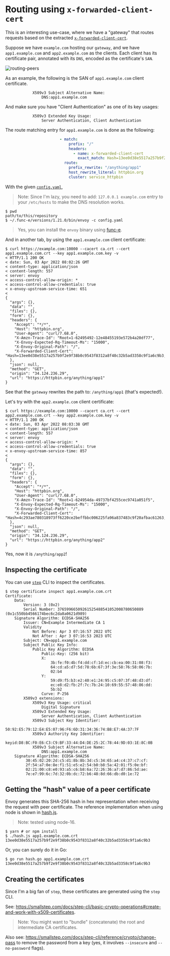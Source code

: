 # Routing using `x-forwarded-client-cert`

This is an interesting use-case, where we have a "gateway" that routes requests based on the
extracted [`x-forwarded-client-cert`](https://www.envoyproxy.io/docs/envoy/latest/configuration/http/http_conn_man/headers#x-forwarded-client-cert).

Suppose we have `example.com` hosting our `gateway`, and we have `app1.example.com` and
`app2.example.com` as the clients. Each client has its certificate pair, annotated with its `DNS`,
encoded as the certificate's `SAN`.

![routing-peers](https://user-images.githubusercontent.com/73152/161419808-888644a4-8217-46ec-9d4c-874793c6ca0a.png)

As an example, the following is the SAN of `app1.example.com` client certificate.

```
            X509v3 Subject Alternative Name:
                DNS:app1.example.com
```

And make sure you have "Client Authentication" as one of its key usages:

```
            X509v3 Extended Key Usage:
                Server Authentication, Client Authentication
```

The route matching entry for `app1.example.com` is done as the following:

```yaml
                        - match:
                            prefix: "/"
                            headers:
                              - name: x-forwarded-client-cert
                                exact_match: Hash=13ee0d38e5517a257b9f2e9f38b0c9543f8312a8f40c32b5ad3358c9f1a6c9b3;DNS=app1.example.com
                          route:
                            prefix_rewrite: "/anything/app1"
                            host_rewrite_literal: httpbin.org
                            cluster: service_httpbin
```

With the given [`config.yaml`](./config.yaml),

> Note: Since I'm lazy, you need to add: `127.0.0.1 example.com` entry to your `/etc/hosts` to make the DNS resolution works.

```console
$ pwd
path/to/this/repository
$ ~/.func-e/versions/1.21.0/bin/envoy -c config.yaml
```

> Yes, you can install the `envoy` binary using [func-e](https://func-e.io/).

And in another tab, by using the `app1.example.com` client certificate:

```console
$ curl https://example.com:10000 --cacert ca.crt --cert app1.example.com.crt --key app1.example.com.key -v
< HTTP/1.1 200 OK
< date: Sun, 03 Apr 2022 08:02:26 GMT
< content-type: application/json
< content-length: 557
< server: envoy
< access-control-allow-origin: *
< access-control-allow-credentials: true
< x-envoy-upstream-service-time: 651
<
{
  "args": {},
  "data": "",
  "files": {},
  "form": {},
  "headers": {
    "Accept": "*/*",
    "Host": "httpbin.org",
    "User-Agent": "curl/7.68.0",
    "X-Amzn-Trace-Id": "Root=1-62495492-12e48455193e572b4a20df77",
    "X-Envoy-Expected-Rq-Timeout-Ms": "15000",
    "X-Envoy-Original-Path": "/",
    "X-Forwarded-Client-Cert": "Hash=13ee0d38e5517a257b9f2e9f38b0c9543f8312a8f40c32b5ad3358c9f1a6c9b3;DNS=app1.example.com"
  },
  "json": null,
  "method": "GET",
  "origin": "34.124.236.29",
  "url": "https://httpbin.org/anything/app1"
}
```

See that the `gateway` rewrites the path to: `/anything/app1` (that's expected!).

Let's try with the `app2.example.com` client certificate:

```console
$ curl https://example.com:10000 --cacert ca.crt --cert app2.example.com.crt --key app2.example.com.key -v
< HTTP/1.1 200 OK
< date: Sun, 03 Apr 2022 08:03:38 GMT
< content-type: application/json
< content-length: 557
< server: envoy
< access-control-allow-origin: *
< access-control-allow-credentials: true
< x-envoy-upstream-service-time: 857
<
{
  "args": {},
  "data": "",
  "files": {},
  "form": {},
  "headers": {
    "Accept": "*/*",
    "Host": "httpbin.org",
    "User-Agent": "curl/7.68.0",
    "X-Amzn-Trace-Id": "Root=1-624954da-49737bf4255cec9741a051f5",
    "X-Envoy-Expected-Rq-Timeout-Ms": "15000",
    "X-Envoy-Original-Path": "/",
    "X-Forwarded-Client-Cert": "Hash=4c293ae780318973ff6220ce2beffbbc006225fa96a837483c9f20afbac61263;DNS=app2.example.com"
  },
  "json": null,
  "method": "GET",
  "origin": "34.124.236.29",
  "url": "https://httpbin.org/anything/app2"
}
```

Yes, now it is `/anything/app2`!

## Inspecting the certificate

You can use [`step`](https://smallstep.com/docs/step-cli) CLI to inspect the certificates.

```console
$ step certificate inspect app1.example.com.crt
Certificate:
    Data:
        Version: 3 (0x2)
        Serial Number: 37659966509261525488541052008780650889 (0x1c550bb4566174bec6c2da8a0621d989)
    Signature Algorithm: ECDSA-SHA256
        Issuer: CN=Example Intermediate CA 1
        Validity
            Not Before: Apr 3 07:16:57 2022 UTC
            Not After : Apr 3 07:16:53 2023 UTC
        Subject: CN=app1.example.com
        Subject Public Key Info:
            Public Key Algorithm: ECDSA
                Public-Key: (256 bit)
                X:
                    3b:fe:f0:4b:f4:dd:cf:1d:ec:cb:ea:00:31:08:f3:
                    64:cd:a5:d7:5d:78:6b:67:3f:3e:58:76:58:06:7b:
                    02:b4
                Y:
                    59:d9:f5:b3:e2:40:e1:24:95:c5:07:3f:48:d3:df:
                    ec:e8:d2:fb:2f:7c:7b:24:10:69:55:57:48:86:dd:
                    5b:b2
                Curve: P-256
        X509v3 extensions:
            X509v3 Key Usage: critical
                Digital Signature
            X509v3 Extended Key Usage:
                Server Authentication, Client Authentication
            X509v3 Subject Key Identifier:
                50:92:E5:79:12:E4:E5:07:96:F6:6D:31:34:36:74:B8:E7:4A:37:7F
            X509v3 Authority Key Identifier:
                keyid:D8:BC:F0:E6:C3:C9:BF:33:44:D4:DE:25:2C:78:44:9D:03:1E:8C:0B
            X509v3 Subject Alternative Name:
                DNS:app1.example.com
    Signature Algorithm: ECDSA-SHA256
         30:45:02:20:2d:c5:d1:8b:8b:3d:c5:34:65:a4:c4:37:c7:cf:
         2f:54:a7:0e:8e:f1:51:e5:e2:54:b0:b8:5a:42:01:f5:0e:bf:
         02:21:00:c8:e0:93:a5:c6:b8:6a:72:26:36:a7:d7:86:5d:ae:
         7e:e7:99:6c:7d:32:0b:dc:72:b6:48:8d:66:db:d0:1e:72
```

## Getting the "hash" value of a peer certificate

Envoy generates this SHA-256 hash in hex representation when receiving the request with peer
certificate. The reference implementation when using node is shown in [hash.js](./hash.js).

> Note: tested using node-16.

```console
$ yarn # or npm install
$ ./hash.js app1.example.com.crt
13ee0d38e5517a257b9f2e9f38b0c9543f8312a8f40c32b5ad3358c9f1a6c9b3
```

Or, you can surely do it in Go:

```console
$ go run hash.go app1.example.com.crt
13ee0d38e5517a257b9f2e9f38b0c9543f8312a8f40c32b5ad3358c9f1a6c9b3
```

## Creating the certificates

Since I'm a big fan of `step`, these certificates are generated using the `step` CLI.

See: https://smallstep.com/docs/step-cli/basic-crypto-operations#create-and-work-with-x509-certificates.

> Note: You might want to "bundle" (concatenate) the root and intermediate CA certificates.

Also see: https://smallstep.com/docs/step-cli/reference/crypto/change-pass to remove the password
from a key (yes, it involves `--insecure` and `--no-password` flags).
